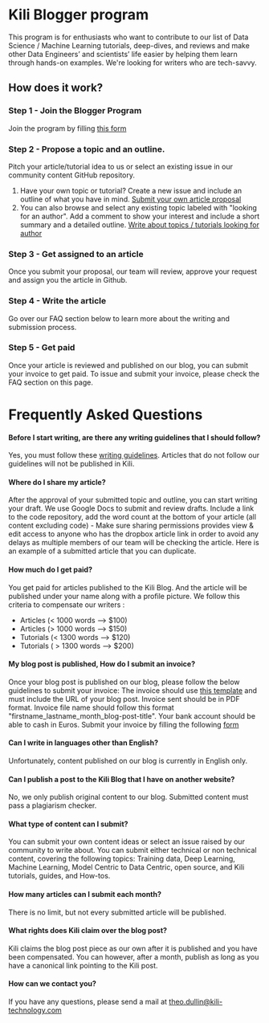 # Kili Blogger program

This program is for enthusiasts who want to contribute to our list of Data Science / Machine Learning tutorials, deep-dives, and reviews and make other Data Engineers’ and scientists’ life easier by helping them learn through hands-on examples. We're looking for writers who are tech-savvy. 

## How does it work?

### Step 1 - Join the Blogger Program
Join the program by filling [this form](https://share.hsforms.com/1PkSi5rNcSsalwQ13LzhMVg564ac) 

### Step 2 - Propose a topic and an outline. 
Pitch your article/tutorial idea to us or select an existing issue in our community content GitHub repository.
1. Have your own topic or tutorial? Create a new issue and include an outline of what you have in mind. [Submit your own article proposal](https://github.com/kili-technology/kili-blogger-program/issues/new?assignees=&labels=&template=submit-an-article-proposal.md&title=%5BArticle+Proposal%5D+)
2. You can also browse and select any existing topic labeled with "looking for an author". Add a comment to show your interest and include a short summary and a detailed outline. [Write about topics / tutorials looking for author](https://github.com/kili-technology/kili-blogger-program/projects/1) 

### Step 3 - Get assigned to an article
Once you submit your proposal, our team will review, approve your request and assign you the article in Github.

### Step 4 - Write the article
Go over our FAQ section below to learn more about the writing and submission process.

### Step 5 - Get paid 
Once your article is reviewed and published on our blog, you can submit your invoice to get paid. 
To issue and submit your invoice, please check the FAQ section on this page.



# Frequently Asked Questions

#### Before I start writing, are there any writing guidelines that I should follow?
Yes, you must follow these [writing guidelines](https://github.com/kili-technology/kili-blogger-program/blob/main/writing-guidelines.md). Articles that do not follow our guidelines will not be published in Kili.


#### Where do I share my article?
After the approval of your submitted topic and outline, you can start writing your draft. We use Google Docs to submit and review drafts. Include a link to the code repository, add the word count at the bottom of your article (all content excluding code) - Make sure sharing permissions provides view & edit access to anyone who has the dropbox article link in order to avoid any delays as multiple members of our team will be checking the article. Here is an example of a submitted article that you can duplicate.

#### How much do I get paid?
You get paid for articles published to the Kili Blog. And the article will be published under your name along with a profile picture.
We follow this criteria to compensate our writers :
- Articles (< 1000 words —> $100)
- Articles (> 1000 words —> $150)
- Tutorials (< 1300 words —> $120)
- Tutorials ( > 1300 words —> $200)

#### My blog post is published, How do I submit an invoice?
Once your blog post is published on our blog, please follow the below guidelines to submit your invoice:
The invoice should use [this template](https://docs.google.com/document/d/1WGiQghWIob_8oT2xBZStYQldAtEWIbAK17i45dk66PU/edit#heading=h.djsw662b5spe) and must include the URL of your blog post.
Invoice sent should be in PDF format.
Invoice file name should follow this format "firstname_lastname_month_blog-post-title".
Your bank account should be able to cash in Euros.
Submit your invoice by filling the following [form](https://docs.google.com/forms/d/1nRI0iR1Zr7nxW1uZxxfkD00NS8SR_arsYaPWqs1koXk/edit)

#### Can I write in languages other than English?
Unfortunately, content published on our blog is currently in English only.

#### Can I publish a post to the Kili Blog that I have on another website?
No, we only publish original content to our blog. Submitted content must pass a plagiarism checker.

#### What type of content can I submit?
You can submit your own content ideas or select an issue raised by our community to write about. You can submit either technical or non technical content, covering the following topics: Training data, Deep Learning, Machine Learning, Model Centric to Data Centric, open source, and Kili tutorials, guides, and How-tos.

#### How many articles can I submit each month?
There is no limit, but not every submitted article will be published.

#### What rights does Kili claim over the blog post?
Kili claims the blog post piece as our own after it is published and you have been compensated. You can however, after a month, publish as long as you have a canonical link pointing to the Kili post.

#### How can we contact you?
If you have any questions, please send a mail at <theo.dullin@kili-technology.com>

